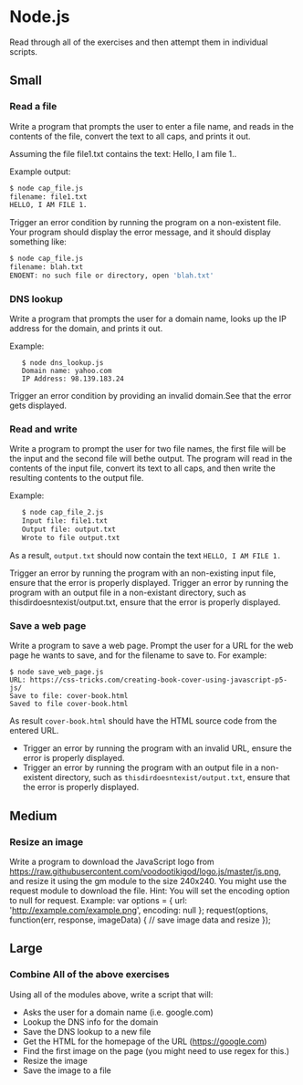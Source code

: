 # Node.js

Read through all of the exercises and then attempt them in individual scripts.

## Small

### Read a file

Write a program that prompts the user to enter a file name, and reads in the contents of the file, convert the text to all caps, and prints it out.

Assuming the file file1.txt contains the text: Hello, I am file 1..

Example output:

```bash
$ node cap_file.js
filename: file1.txt
HELLO, I AM FILE 1.
```

Trigger an error condition by running the program on a non-existent file. Your program should display the error message, and it should display something like:

```bash
$ node cap_file.js
filename: blah.txt
ENOENT: no such file or directory, open 'blah.txt'
```

### DNS lookup

Write a program that prompts the user for a domain name, looks up the IP address for the domain, and prints it out.

Example:

```
   $ node dns_lookup.js
   Domain name: yahoo.com
   IP Address: 98.139.183.24
```

Trigger an error condition by providing an invalid domain.See that the error gets displayed.

### Read and write

Write a program to prompt the user for two file names, the first file will be the input and the second file will bethe output. The program will read in the contents of the input file, convert its text to all caps, and then write the resulting contents to the output file.

Example:

```bash
   $ node cap_file_2.js
   Input file: file1.txt
   Output file: output.txt
   Wrote to file output.txt
```

As a result, `output.txt` should now contain the text `HELLO, I AM FILE 1.`

Trigger an error by running the program with an non-existing input file, ensure that the error is properly displayed. Trigger an error by running the program with an output file in a non-existant directory, such as thisdirdoesntexist/output.txt, ensure that the error is properly displayed.

### Save a web page

Write a program to save a web page. Prompt the user for a URL for the web page he wants to save, and for the filename to save to. For example:

```
$ node save_web_page.js
URL: https://css-tricks.com/creating-book-cover-using-javascript-p5-js/
Save to file: cover-book.html
Saved to file cover-book.html
```

As result `cover-book.html` should have the HTML source code from the entered URL.

- Trigger an error by running the program with an invalid URL, ensure the error is properly displayed.
- Trigger an error by running the program with an output file in a non-existent directory, such as `thisdirdoesntexist/output.txt`, ensure that the error is properly displayed.

## Medium

### Resize an image

Write a program to download the JavaScript logo from https://raw.githubusercontent.com/voodootikigod/logo.js/master/js.png, and resize it using the gm module to the size 240x240. You might use the request module to download the file. Hint: You will set the encoding option to null for request. Example:
var options = {
url: 'http://example.com/example.png', encoding: null
};
request(options, function(err, response, imageData) {
// save image data and resize
});

## Large

### Combine All of the above exercises

Using all of the modules above, write a script that will:

- Asks the user for a domain name (i.e. google.com)
- Lookup the DNS info for the domain
- Save the DNS lookup to a new file
- Get the HTML for the homepage of the URL (https://google.com)
- Find the first image on the page (you might need to use regex for this.)
- Resize the image
- Save the image to a file
